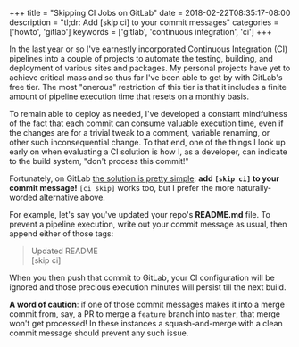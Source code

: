 +++
title = "Skipping CI Jobs on GitLab"
date = 2018-02-22T08:35:17-08:00
description = "tl;dr: Add [skip ci] to your commit messages"
categories = ['howto', 'gitlab']
keywords = ['gitlab', 'continuous integration', 'ci']
+++

In the last year or so I've earnestly incorporated Continuous Integration (CI) pipelines into a couple of projects to automate the testing, building, and deployment of various sites and packages. My personal projects have yet to achieve critical mass and so thus far I've been able to get by with GitLab's free tier. The most "onerous" restriction of this tier is that it includes a finite amount of pipeline execution time that resets on a monthly basis.

To remain able to deploy as needed, I've developed a constant mindfulness of the fact that each commit can consume valuable execution time, even if the changes are for a trivial tweak to a comment, variable renaming, or other such inconsequential change. To that end, one of the things I look up early on when evaluating a CI solution is how I, as a developer, can indicate to the build system, "don't process this commit!"

Fortunately, on GitLab [the solution is pretty simple](https://docs.gitlab.com/ee/ci/yaml/README.html#skipping-jobs): **add `[skip ci]` to your commit message!** `[ci skip]` works too, but I prefer the more naturally-worded alternative above.

For example, let's say you've updated your repo's **README.md** file. To prevent a pipeline execution, write out your commit message as usual, then append either of those tags:

> Updated README\
> [skip ci]

When you then push that commit to GitLab, your CI configuration will be ignored and those precious execution minutes will persist till the next build.

**A word of caution**: if one of those commit messages makes it into a merge commit from, say, a PR to merge a `feature` branch into `master`, that merge won't get processed! In these instances a squash-and-merge with a clean commit message should prevent any such issue.
